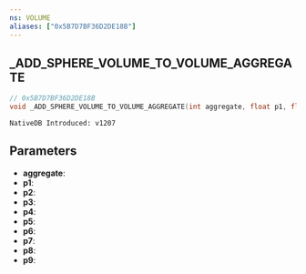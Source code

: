 ```yaml
---
ns: VOLUME
aliases: ["0x5B7D7BF36D2DE18B"]
---
```

## _ADD_SPHERE_VOLUME_TO_VOLUME_AGGREGATE

```c
// 0x5B7D7BF36D2DE18B
void _ADD_SPHERE_VOLUME_TO_VOLUME_AGGREGATE(int aggregate, float p1, float p2, float p3, float p4, float p5, float p6, float p7, float p8, float p9);
```

```
NativeDB Introduced: v1207
```

## Parameters
* **aggregate**:
* **p1**:
* **p2**:
* **p3**:
* **p4**:
* **p5**:
* **p6**:
* **p7**:
* **p8**:
* **p9**:
